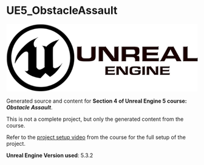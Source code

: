 # UE5_ObstacleAssault

<img src="./UE-logo.jpg">

Generated source and content for **Section 4 of Unreal Engine 5 course: *Obstacle Assault***.

This is not a complete project, but only the generated content from the course.

Refer to the [project setup video](https://www.udemy.com/course/unrealcourse/learn/lecture/31757894#overview) from the course for the full setup of the project.

**Unreal Engine Version used**: 5.3.2
